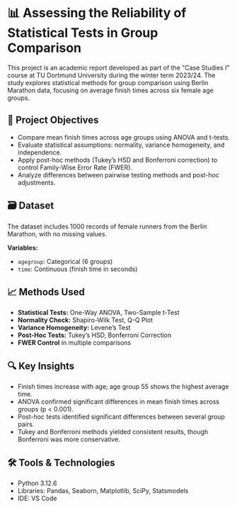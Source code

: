 # 📊 Assessing the Reliability of Statistical Tests in Group Comparison

This project is an academic report developed as part of the "Case Studies I" course at TU Dortmund University during the winter term 2023/24. The study explores statistical methods for group comparison using Berlin Marathon data, focusing on average finish times across six female age groups.

## 📌 Project Objectives

- Compare mean finish times across age groups using ANOVA and t-tests.
- Evaluate statistical assumptions: normality, variance homogeneity, and independence.
- Apply post-hoc methods (Tukey’s HSD and Bonferroni correction) to control Family-Wise Error Rate (FWER).
- Analyze differences between pairwise testing methods and post-hoc adjustments.

## 🗃️ Dataset

The dataset includes 1000 records of female runners from the Berlin Marathon, with no missing values.

**Variables:**
- `agegroup`: Categorical (6 groups)
- `time`: Continuous (finish time in seconds)

## 📈 Methods Used

- **Statistical Tests:** One-Way ANOVA, Two-Sample t-Test
- **Normality Check:** Shapiro-Wilk Test, Q-Q Plot
- **Variance Homogeneity:** Levene’s Test
- **Post-Hoc Tests:** Tukey’s HSD, Bonferroni Correction
- **FWER Control** in multiple comparisons

## 🔍 Key Insights

- Finish times increase with age; age group 55 shows the highest average time.
- ANOVA confirmed significant differences in mean finish times across groups (p < 0.001).
- Post-hoc tests identified significant differences between several group pairs.
- Tukey and Bonferroni methods yielded consistent results, though Bonferroni was more conservative.

## 🛠️ Tools & Technologies

- Python 3.12.6
- Libraries: Pandas, Seaborn, Matplotlib, SciPy, Statsmodels
- IDE: VS Code

